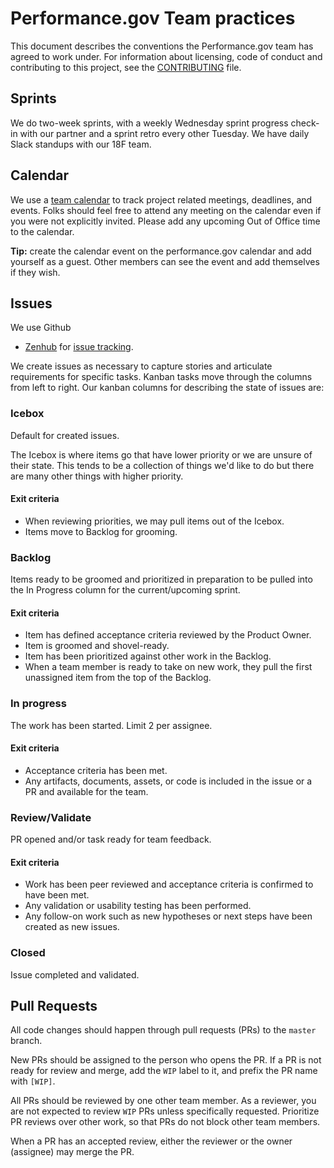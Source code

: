 # Performance.gov Team practices

This document describes the conventions the Performance.gov team has agreed to work under.
For information about licensing, code of conduct and contributing to this project,
see the [CONTRIBUTING](CONTRIBUTING.md) file.


## Sprints

We do two-week sprints, with a weekly Wednesday sprint progress check-in with
our partner and a sprint retro every other Tuesday. We have daily Slack standups
with our 18F team.


## Calendar

We use a [team
calendar](https://calendar.google.com/calendar?cid=Z3NhLmdvdl91bmZrNXBtOWRiNjVyc2gwOWd1cGUydWU0MEBncm91cC5jYWxlbmRhci5nb29nbGUuY29t)
to track project related meetings, deadlines, and events. Folks should feel free
to attend any meeting on the calendar even if you were not explicitly invited.
Please add any upcoming Out of Office time to the calendar.

**Tip:** create the calendar event on the performance.gov calendar and add
yourself as a guest. Other members can see the event and add themselves if they
wish.


## Issues

We use Github
+ [Zenhub](https://chrome.google.com/webstore/detail/zenhub-for-github/ogcgkffhplmphkaahpmffcafajaocjbd)
for [issue tracking](https://app.zenhub.com/workspace/o/18f/performance.gov/boards?repos=106470255).

We create issues as necessary to capture stories and articulate requirements for
specific tasks. Kanban tasks move through the columns from left to right. Our
kanban columns for describing the state of issues are:


### Icebox

Default for created issues.

The Icebox is where items go that have lower priority or we are unsure of their
state. This tends to be a collection of things we'd like to do but there are
many other things with higher priority.


#### Exit criteria

- When reviewing priorities, we may pull items out of the Icebox.
- Items move to Backlog for grooming.


### Backlog

Items ready to be groomed and prioritized in preparation to be pulled into the
In Progress column for the current/upcoming sprint.


#### Exit criteria

- Item has defined acceptance criteria reviewed by the Product Owner.
- Item is groomed and shovel-ready.
- Item has been prioritized against other work in the Backlog.
- When a team member is ready to take on new work, they pull the first
  unassigned item from the top of the Backlog.


### In progress

The work has been started. Limit 2 per assignee.


#### Exit criteria

- Acceptance criteria has been met.
- Any artifacts, documents, assets, or code is included in the issue or a PR and available for the team.


### Review/Validate

PR opened and/or task ready for team feedback.


#### Exit criteria

- Work has been peer reviewed and acceptance criteria is confirmed to have been
  met.
- Any validation or usability testing has been performed.
- Any follow-on work such as new hypotheses or next steps have been created as
  new issues.


### Closed

Issue completed and validated.


## Pull Requests

All code changes should happen through pull requests (PRs) to the `master`
branch.

New PRs should be assigned to the person who opens the PR.
If a PR is not ready for review and merge, add the `WIP` label to it,
and prefix the PR name with `[WIP]`.

All PRs should be reviewed by one other team member.
As a reviewer, you are not expected to review `WIP` PRs unless specifically requested.
Prioritize PR reviews over other work, so that PRs do not block other team members.

When a PR has an accepted review, either the reviewer or the owner (assignee)
may merge the PR.
